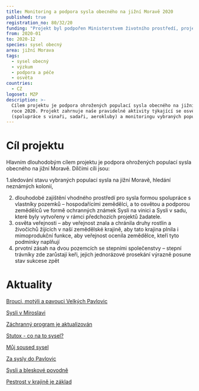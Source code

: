 ```yaml
---
title: Monitoring a podpora sysla obecného na jižní Moravě 2020
published: true
registration_no: 80/32/20
funding: "Projekt byl podpořen Ministerstvem životního prostředí, projekt nemusí vyjadřovat stanoviska MŽP.\r\n\n\r\n\nProgram na podporu projektů nestátních neziskových organizací pro rok 2020 - Podprogram A"
from: 2020-01
to: 2020-12
species: sysel obecný
area: jižní Morava
tags:
  - sysel obecný
  - výzkum
  - podpora a péče
  - osvěta
countries:
  - CZ
logoset: MZP
description: >-
  Cílem projektu je podpora ohrožených populací sysla obecného na jižní Moravě v
  roce 2020. Projekt zahrnuje naše pravidelné aktivity týkající se osvěty
  (spolupráce s vinaři, sadaři, aerokluby) a monitoringu vybraných populací.
---
```

# Cíl projektu

Hlavním dlouhodobým cílem projektu je podpora ohrožených populací sysla obecného na jižní Moravě. Dílčími cíli jsou: 

1.sledování stavu vybraných populací sysla na jižní Moravě, hledání neznámých kolonií, 

2. dlouhodobé zajištění vhodného prostředí pro sysla formou spolupráce s vlastníky pozemků – hospodařícími zemědělci, a to osvětou a podporou zemědělců ve formě ochranných známek Sysli na vinici a Sysli v sadu, které byly vytvořeny v rámci předchozích projektů žadatele. 
3. osvěta veřejnosti – aby veřejnost znala a chránila druhy rostlin a živočichů žijících v naší zemědělské krajině, aby tato krajina plnila i mimoprodukční funkce, aby veřejnost ocenila zemědělce, kteří tyto podmínky naplňují
4. prvotní zásah na dvou pozemcích se stepními společenstvy – stepní trávníky zde zarůstají keři, jejich jednorázové prosekání výrazně posune stav sukcese zpět

# Aktuality

[Brouci, motýli a pavouci Velkých Pavlovic](https://www.syslinavinici.cz/news/brouci-mot%C3%BDli-a-pavouci-velk%C3%BDch-pavlovic)

[Sysli v Miroslavi](https://www.syslinavinici.cz/news/sysli-v-miroslavi)

[Záchranný program je aktualizován](https://www.syslinavinici.cz/news/z%C3%A1chrann%C3%BD-program-je-aktualizov%C3%A1n)

[Stutox - co na to sysel?](https://www.syslinavinici.cz/news/stutox-co-na-to-sysel)

[Můj soused sysel](https://www.syslinavinici.cz/news/m%C5%AFj-soused-sysel)

[Za sysly do Pavlovic](https://www.syslinavinici.cz/news/za-sysly-do-pavlovic)

[Sysli a bleskové povodně](https://www.syslinavinici.cz/news/sysli-a-bleskov%C3%A9-povodn%C4%9B)

[Pestrost v krajině je základ](https://www.syslinavinici.cz/news/pestrost-v-krajin%C4%9B-je-z%C3%A1klad)
